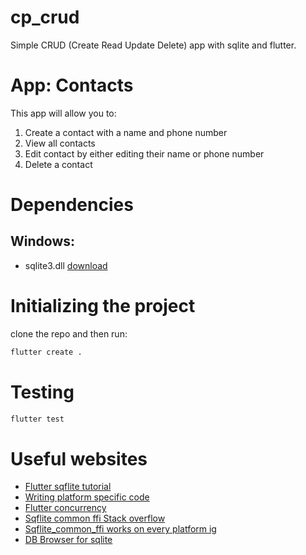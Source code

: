 # cp_crud

Simple CRUD (Create Read Update Delete) app with sqlite and flutter.

# App: Contacts

This app will allow you to:
1. Create a contact with a name and phone number
2. View all contacts
3. Edit contact by either editing their name or phone number
4. Delete a contact

# Dependencies
## Windows:
- sqlite3.dll [download](https://www.sqlite.org/2025/sqlite-dll-win-x64-3480000.zip)

# Initializing the project
clone the repo and then run:
```sh
flutter create .
```

# Testing
```sh
flutter test
```

# Useful websites
- [Flutter sqflite tutorial](https://docs.flutter.dev/cookbook/persistence/sqlite)
- [Writing platform specific code](https://docs.flutter.dev/platform-integration/platform-channels)
- [Flutter concurrency](https://docs.flutter.dev/perf/isolates)
- [Sqflite common ffi Stack overflow](https://stackoverflow.com/questions/76158800/databasefactory-not-initialized-when-using-sqflite-in-flutter)
- [Sqflite_common_ffi works on every platform ig](https://pub.dev/packages/sqflite_common_ffi)
- [DB Browser for sqlite](https://sqlitebrowser.org/dl/)